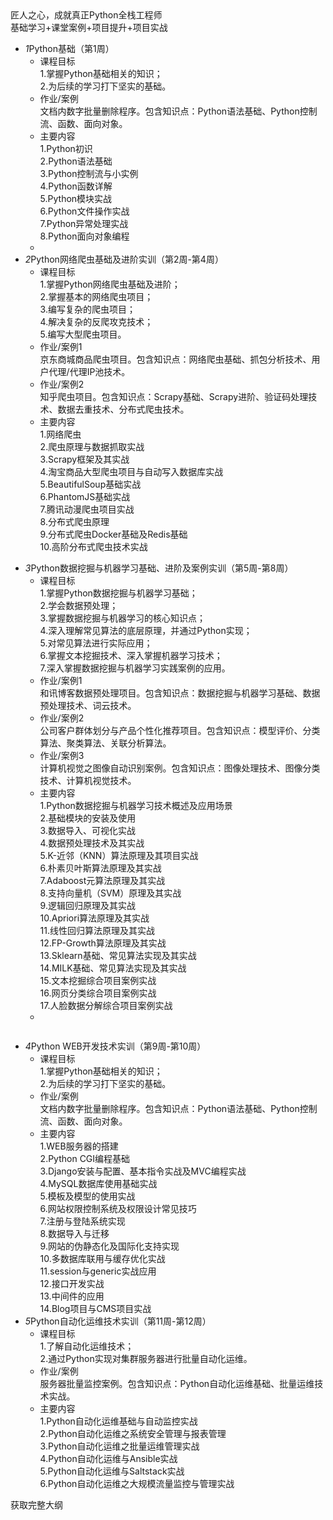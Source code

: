 <div class="python_v2_block4">
      <div id="block4" class="section">
        <div class="container">
          <div class="python_v2_title">匠人之心，成就真正Python全栈工程师</div>
          <div class="python_v2_bloc4_js">基础学习+课堂案例+项目提升+项目实战</div>
          <ul class="csdn_feature clearifx">
            <li class="feature_item">
              <div class="feature_box_title"><em>1</em>Python基础（第1周）</div>
              <ul class="feature_box">
                <li class="feature_box_item">
                  <div class="item_title">课程目标</div>
                  <div class="item_desc">1.掌握Python基础相关的知识；<br>2.为后续的学习打下坚实的基础。</div>
                </li>
                <li class="feature_box_item">
                  <div class="item_title">作业/案例</div>
                  <div class="item_desc">文档内数字批量删除程序。包含知识点：Python语法基础、Python控制流、函数、面向对象。</div>
                </li>
                <li class="feature_box_item">
                  <div class="item_title">主要内容</div>
                  <div class="item_desc">
                    <div class="left">1.Python初识<br>2.Python语法基础<br>3.Python控制流与小实例<br>4.Python函数详解<br>5.Python模块实战<br></div>
                    <div class="right">6.Python文件操作实战<br>7.Python异常处理实战<br>8.Python面向对象编程<br></div>
                  </div>
                </li>
                <li class="first"><img src="../images/special/python/block5a.jpg" alt=""></li>
              </ul>
            </li>
            <li class="feature_item">
              <div class="feature_box_title"><em>2</em>Python网络爬虫基础及进阶实训（第2周-第4周）</div>
              <ul class="feature_box">
                <li class="feature_box_item">
                  <div class="item_title">课程目标</div>
                  <div class="item_desc">
                    <div class="left">1.掌握Python网络爬虫基础及进阶；<br>2.掌握基本的网络爬虫项目；<br>3.编写复杂的爬虫项目；<br></div>
                    <div class="right">4.解决复杂的反爬攻克技术；<br>5.编写大型爬虫项目。 <br></div>
                  </div>
                </li>
                <li class="feature_box_item">
                  <div class="item_title">作业/案例1</div>
                  <div class="item_desc">京东商城商品爬虫项目。包含知识点：网络爬虫基础、抓包分析技术、用户代理/代理IP池技术。</div>
                </li>
                <li class="feature_box_item">
                  <div class="item_title">作业/案例2</div>
                  <div class="item_desc">知乎爬虫项目。包含知识点：Scrapy基础、Scrapy进阶、验证码处理技术、数据去重技术、分布式爬虫技术。</div>
                </li>
                <li class="feature_box_item">
                  <div class="item_title">主要内容</div>
                  <div class="item_desc">
                    <div class="left">1.网络爬虫 <br>2.爬虫原理与数据抓取实战<br>3.Scrapy框架及其实战 <br>4.淘宝商品大型爬虫项目与自动写入数据库实战 <br>5.BeautifulSoup基础实战 <br></div>
                    <div class="right">6.PhantomJS基础实战 <br>7.腾讯动漫爬虫项目实战 <br>8.分布式爬虫原理 <br>9.分布式爬虫Docker基础及Redis基础 <br>10.高阶分布式爬虫技术实战<br></div>
                  </div>
                </li>
              </ul>
            </li>
          </ul>
          <ul class="csdn_feature lg clearfix">
            <li class="feature_item">
              <div class="feature_box_title"><em>3</em>Python数据挖掘与机器学习基础、进阶及案例实训（第5周-第8周）<img src="/resource/images/special/python/block5b.jpg" alt=""></div>
              <ul class="feature_box">
                <li class="feature_box_item feature_3">
                  <div class="item_title">课程目标</div>
                  <div class="item_desc">
                    <div class="left">1.掌握Python数据挖掘与机器学习基础；<br>2.学会数据预处理；<br>3.掌握数据挖掘与机器学习的核心知识点；<br>4.深入理解常见算法的底层原理，并通过Python实现；<br></div>
                    <div class="right">5.对常见算法进行实际应用；<br>6.掌握文本挖掘技术、深入掌握机器学习技术；<br>7.深入掌握数据挖掘与机器学习实践案例的应用。<br></div>
                  </div>
                </li>
                <li class="feature_box_item">
                  <div class="item_title">作业/案例1</div>
                  <div class="item_desc">和讯博客数据预处理项目。包含知识点：数据挖掘与机器学习基础、数据预处理技术、词云技术。</div>
                </li>
                <li class="feature_box_item">
                  <div class="item_title">作业/案例2</div>
                  <div class="item_desc">公司客户群体划分与产品个性化推荐项目。包含知识点：模型评价、分类算法、聚类算法、关联分析算法。</div>
                </li>
                <li class="feature_box_item">
                  <div class="item_title">作业/案例3</div>
                  <div class="item_desc">计算机视觉之图像自动识别案例。包含知识点：图像处理技术、图像分类技术、计算机视觉技术。</div>
                </li>
                <li class="feature_box_item">
                  <div class="item_title">主要内容</div>
                  <div class="item_desc item_desc_three">
                    <div class="left">1.Python数据挖掘与机器学习技术概述及应用场景<br>2.基础模块的安装及使用<br>3.数据导入、可视化实战<br>4.数据预处理技术及其实战<br>5.K-近邻（KNN）算法原理及其项目实战<br></div>
                    <div class="middle">6.朴素贝叶斯算法原理及其实战<br>7.Adaboost元算法原理及其实战<br>8.支持向量机（SVM）原理及其实战<br>9.逻辑回归原理及其实战<br>10.Apriori算法原理及其实战<br>11.线性回归算法原理及其实战<br></div>
                    <div class="right">12.FP-Growth算法原理及其实战<br>13.Sklearn基础、常见算法实现及其实战<br>14.MILK基础、常见算法实现及其实战<br>15.文本挖掘综合项目案例实战<br>16.网页分类综合项目案例实战<br>17.人脸数据分解综合项目案例实战<br></div>
                  </div>
                </li>
                <li class="first"></li>
              </ul>
            </li>
          </ul>
          <div class="next"><img src="../images/special/python/block5c.jpg" alt=""></div>
          <ul style="float:none" class="csdn_feature fbottom clearfix">
            <li class="feature_item">
              <div class="feature_box_title"><em>4</em>Python WEB开发技术实训（第9周-第10周）</div>
              <ul class="feature_box">
                <li class="feature_box_item">
                  <div class="item_title">课程目标</div>
                  <div class="item_desc">1.掌握Python基础相关的知识；<br>2.为后续的学习打下坚实的基础。</div>
                </li>
                <li class="feature_box_item">
                  <div class="item_title">作业/案例</div>
                  <div class="item_desc">文档内数字批量删除程序。包含知识点：Python语法基础、Python控制流、函数、面向对象。</div>
                </li>
                <li class="feature_box_item">
                  <div class="item_title">主要内容</div>
                  <div class="item_desc">
                    <div class="left">1.WEB服务器的搭建<br>2.Python CGI编程基础<br>3.Django安装与配置、基本指令实战及MVC编程实战<br>4.MySQL数据库使用基础实战<br>5.模板及模型的使用实战<br>6.网站权限控制系统及权限设计常见技巧<br>7.注册与登陆系统实现<br></div>
                    <div class="right">8.数据导入与迁移<br>9.网站的伪静态化及国际化支持实现<br>10.多数据库联用与缓存优化实战<br>11.session与generic实战应用<br>12.接口开发实战<br>13.中间件的应用<br>14.Blog项目与CMS项目实战<br></div>
                  </div>
                </li>
              </ul>
            </li>
            <li class="feature_item">
              <div class="feature_box_title"><em>5</em>Python自动化运维技术实训（第11周-第12周）</div>
              <ul class="feature_box">
                <li class="feature_box_item">
                  <div class="item_title">课程目标</div>
                  <div class="item_desc">1.了解自动化运维技术；<br>2.通过Python实现对集群服务器进行批量自动化运维。</div>
                </li>
                <li class="feature_box_item">
                  <div class="item_title">作业/案例</div>
                  <div class="item_desc">服务器批量监控案例。包含知识点：Python自动化运维基础、批量运维技术实战。</div>
                </li>
                <li class="feature_box_item">
                  <div class="item_title">主要内容</div>
                  <div class="item_desc">1.Python自动化运维基础与自动监控实战<br>2.Python自动化运维之系统安全管理与报表管理<br>3.Python自动化运维之批量运维管理实战<br>4.Python自动化运维与Ansible实战<br>5.Python自动化运维与Saltstack实战<br>6.Python自动化运维之大规模流量监控与管理实战<br></div>
                </li>
              </ul>
            </li>
          </ul>
          <div data-pid="edu" data-mod="popu_529" class="btn_style csdn-tracking-statistics"><a class="btn_text J_consult" target="_blank">获取完整大纲</a></div>
        </div>
      </div>
    </div>